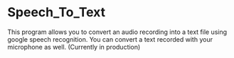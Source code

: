 # Speech_To_Text
This program allows you to convert an audio recording into a text file using google speech recognition. You can convert a text recorded with your microphone as well. (Currently in production)